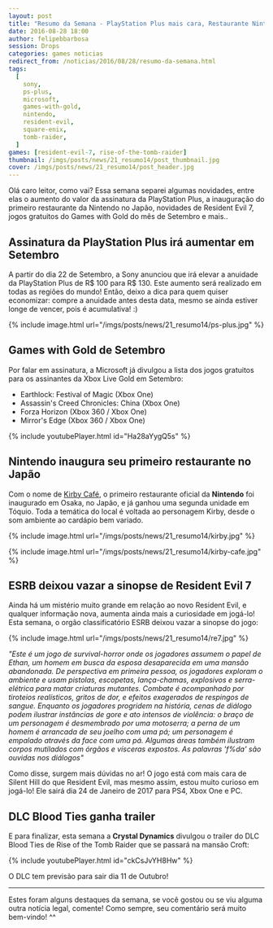 ```yaml
---
layout: post
title: "Resumo da Semana - PlayStation Plus mais cara, Restaurante Nintendo, Games with Gold e mais.."
date: 2016-08-28 18:00
author: felipebbarbosa
session: Drops
categories: games noticias
redirect_from: /noticias/2016/08/28/resumo-da-semana.html
tags:
  [
    sony,
    ps-plus,
    microsoft,
    games-with-gold,
    nintendo,
    resident-evil,
    square-enix,
    tomb-raider,
  ]
games: [resident-evil-7, rise-of-the-tomb-raider]
thumbnail: /imgs/posts/news/21_resumo14/post_thumbnail.jpg
cover: /imgs/posts/news/21_resumo14/post_header.jpg
---
```


Olá caro leitor, como vai? Essa semana separei algumas novidades, entre elas o aumento do valor da assinatura da PlayStation Plus, a inauguração do primeiro restaurante da Nintendo no Japão, novidades de Resident Evil 7, jogos gratuitos do Games with Gold do mês de Setembro e mais..

<!--more-->

## Assinatura da PlayStation Plus irá aumentar em Setembro

A partir do dia 22 de Setembro, a Sony anunciou que irá elevar a anuidade da PlayStation Plus de R$ 100 para R$ 130. Este aumento será realizado em todas as regiões do mundo! Então, deixo a dica para quem quiser economizar: compre a anuidade antes desta data, mesmo se ainda estiver longe de vencer, pois é acumulativa! :)

{% include image.html url="/imgs/posts/news/21_resumo14/ps-plus.jpg" %}

## Games with Gold de Setembro

Por falar em assinatura, a Microsoft já divulgou a lista dos jogos gratuitos para os assinantes da Xbox Live Gold em Setembro:

- Earthlock: Festival of Magic (Xbox One)
- Assassin's Creed Chronicles: China (Xbox One)
- Forza Horizon (Xbox 360 / Xbox One)
- Mirror's Edge (Xbox 360 / Xbox One)

{% include youtubePlayer.html id="Ha28aYygQ5s" %}

## Nintendo inaugura seu primeiro restaurante no Japão

Com o nome de [Kirby Café](http://kirbycafe.jp/), o primeiro restaurante oficial da **Nintendo** foi inaugurado em Osaka, no Japão, e já ganhou uma segunda unidade em Tóquio. Toda a temática do local é voltada ao personagem Kirby, desde o som ambiente ao cardápio bem variado.

{% include image.html url="/imgs/posts/news/21_resumo14/kirby.jpg" %}

{% include image.html url="/imgs/posts/news/21_resumo14/kirby-cafe.jpg" %}

## ESRB deixou vazar a sinopse de Resident Evil 7

Ainda há um mistério muito grande em relação ao novo Resident Evil, e qualquer informação nova, aumenta ainda mais a curiosidade em jogá-lo! Esta semana, o orgão classificatório ESRB deixou vazar a sinopse do jogo:

{% include image.html url="/imgs/posts/news/21_resumo14/re7.jpg" %}

_"Este é um jogo de survival-horror onde os jogadores assumem o papel de Ethan, um homem em busca da esposa desaparecida em uma mansão abandonada. De perspectiva em primeira pessoa, os jogadores exploram o ambiente e usam pistolas, escopetas, lança-chamas, explosivos e serra-elétrica para matar criaturas mutantes. Combate é acompanhado por tiroteios realísticos, gritos de dor, e efeitos exagerados de respingos de sangue. Enquanto os jogadores progridem na história, cenas de diálogo podem ilustrar instâncias de gore e ato intensos de violência: o braço de um personagem é desmembrado por uma motoserra; a perna de um homem é arrancada de seu joelho com uma pá; um personagem é empalado através da face com uma pá. Algumas áreas também ilustram corpos mutilados com órgãos e vísceras expostos. As palavras 'f$%a-se'e 'm$%da' são ouvidas nos diálogos"_

Como disse, surgem mais dúvidas no ar! O jogo está com mais cara de Silent Hill do que Resident Evil, mas mesmo assim, estou muito curioso em jogá-lo! Ele sairá dia 24 de Janeiro de 2017 para PS4, Xbox One e PC.

## DLC Blood Ties ganha trailer

E para finalizar, esta semana a **Crystal Dynamics** divulgou o trailer do DLC Blood Ties de Rise of the Tomb Raider que se passará na mansão Croft:

{% include youtubePlayer.html id="ckCsJvYH8Hw" %}

O DLC tem previsão para sair dia 11 de Outubro!

---

Estes foram alguns destaques da semana, se você gostou ou se viu alguma outra notícia legal, comente! Como sempre, seu comentário será muito bem-vindo! ^^
